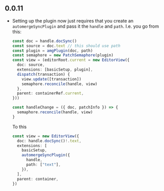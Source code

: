 ## 0.0.11

* Setting up the plugin now just requires that you create an
  `automergeSyncPlugin` and pass it the `handle` and `path`. I.e. you go from
  this:

  ```typescript
  const doc = handle.docSync()
  const source = doc.text // this should use path
  const plugin = amgPlugin(doc, path)
  const semaphore = new PatchSemaphore(plugin)
  const view = (editorRoot.current = new EditorView({
    doc: source,
    extensions: [basicSetup, plugin],
    dispatch(transaction) {
      view.update([transaction])
      semaphore.reconcile(handle, view)
    },
    parent: containerRef.current,
  }))

  const handleChange = ({ doc, patchInfo }) => {
    semaphore.reconcile(handle, view)
  }
  ```

  To this

  ```typescript
  const view = new EditorView({
    doc: handle.docSync()!.text,
    extensions: [
      basicSetup,
      automergeSyncPlugin({
        handle,
        path: ["text"],
      }),
    ],
    parent: container,
  })
  ```

